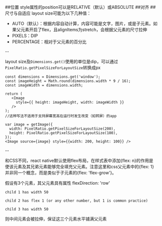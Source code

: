 ##位置
style属性的position可以是RELATIVE（默认）或ABSOLUTE
##对齐
##尺寸与自适应
layout size可能为以下几种值：

- AUTO（默认）：根据内容自动计算，内容可能是文字，图片，或是子元素。如果父元素开启了flex，且alignItems为stretch，会根据父元素的尺寸拉伸
- PIXELS：DIP
- PERCENTAGE：相对于父元素的百分比

--

layout size及`Dimensions.get()`使用的单位是dip，可以通过`PixelRatio.getPixelSizeForLayoutSize`转换成px

```
const dimensions = Dimensions.get('window');
const imageHeight = Math.round(dimensions.width * 9 / 16);
const imageWidth = dimensions.width;

return (
   <Image
     style={{ height: imageHeight, width: imageWidth }}
   />
);
//这种写法不适用于支持屏幕宽高在运行时发生改变（如转屏）的app
```

```
var image = getImage({
  width: PixelRatio.getPixelSizeForLayoutSize(200),
  height: PixelRatio.getPixelSizeForLayoutSize(100),
});
<Image source={image} style={{width: 200, height: 100}} />
```
--

和CSS不同，react native默认使用flex布局，在样式表中添加{flex: n}的作用是使该元素及其兄弟元素能够完全填充父元素。注意这里和css父元素中的{flex: 1}并非同一个概念，而是类似于子元素的{flex: 'flex-grow'}。

假设有3个元素，其父元素具有属性 flexDirection: 'row'

```
child 1 has width 50

child 2 has flex 1 (or any other number, but 1 is common practice)

child 3 has width 50
```
则中间元素会被拉伸，保证这三个元素水平铺满父元素